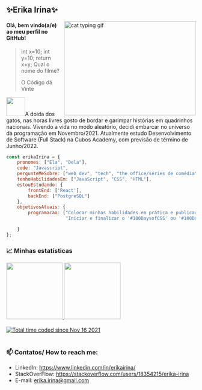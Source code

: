 ## ✨Erika Irina✨

<img align="right" width="350" height="250" alt="cat typing gif" src="https://camo.githubusercontent.com/fe55d03d5d4c092c011ce41d71b756d25ce8ad9c1ee0a017b0a26f889a1ff56e/68747470733a2f2f67696666696c65732e616c706861636f646572732e636f6d2f3239372f323937302e676966">

#### Olá, bem vindo(a/e) ao meu perfil no GitHub!

>int x=10; int y=10; return x+y;
>Qual o nome do filme?
>
>O Código dá Vinte


<img src="https://media.giphy.com/media/VgCDAzcKvsR6OM0uWg/giphy.gif" width="50">A doida dos gatos, nas horas livres gosto de bordar e garimpar histórias em quadrinhos nacionais. Vivendo a vida no modo aleatório, decidi embarcar no universo da programação em Novembro/2021. 
Atualmente estudo Desenvolvimento de Software (Full Stack) na Cubos Academy, com previsão de término de Junho/2022.

```javascript
const erikaIrina = {
    pronomes: ["Ela", "Dela"],
    code: "Javascript",
    pergunteMeSobre: ["web dev", "tech", "the office/séries de comédia"],
    tenhoHabilidadesEm: ["JavaScript", "CSS", "HTML"],
    estouEstudando: {
        frontEnd: ['React'],
        backEnd: ["PostgreSQL"]
    },
    objetivosAtuais: {
        programacao: ["Colocar minhas habilidades em prática e publicar projetos pessoais", 
                      "Iniciar e finalizar o '#100DaysofCSS' ou '#100DaysofCode'."]

    }
};
```




### 📈 Minhas estatísticas


<div>
<a href="https://github.com/erikaisc">

<img height="150em" src="https://github-readme-stats.vercel.app/api/top-langs/?username=erikaisc&layout=compact&langs_count=7&theme=highcontrast"/>
<img height="150em" src="https://github-readme-stats.vercel.app/api?username=erikaisc&show_icons=true&theme=highcontrast&include_all_commits=true&count_private=true"/>
</div>
</br>
  <a href="https://wakatime.com/@604dc574-b498-4086-a563-66d1804a2585"><img src="https://wakatime.com/badge/user/604dc574-b498-4086-a563-66d1804a2585.svg" alt="Total time coded since Nov 16 2021" /></a>
    </br>
    </br>
    
### 📫 Contatos/ How to reach me:
- LinkedIn: https://www.linkedin.com/in/erikairina/
- StackOverFlow: https://stackoverflow.com/users/18354215/erika-irina
- E-mail: erika.irina@gmail.com


 <div id='english-speaker'>
  </div>

<!--




**erikaisc/erikaisc** is a ✨ _special_ ✨ repository because its `README.md` (this file) appears on your GitHub profile.

Here are some ideas to get you started:

- 🔭 I’m currently working on ...
- 🌱 I’m currently learning ...
- 👯 I’m looking to collaborate on ...
- 🤔 I’m looking for help with ...
- 💬 Ask me about ...
- 📫 How to reach me: ...
- 😄 Pronouns: ...
- ⚡ Fun fact: ...


### 📫 Contatos/ How to reach me:
<img src='https://img.shields.io/badge/LinkedIn-0077B5?style=for-the-badge&logo=linkedin&logoColor=white' href='https://www.linkedin.com/in/erikairina/'>
<img src='https://img.shields.io/badge/Stack_Overflow-FE7A16?style=for-the-badge&logo=stack-overflow&logoColor=white' href='https://stackoverflow.com/users/18354215/erika-irina'><img src='https://img.shields.io/badge/Gmail-D14836?style=for-the-badge&logo=gmail&logoColor=white' href='erika.irina@gmail.com'>

	![FreeCodeCamp](https://img.shields.io/badge/Freecodecamp-%23123.svg?&style=for-the-badge&logo=freecodecamp&logoColor=green)
    	![React](https://img.shields.io/badge/react-%2320232a.svg?style=for-the-badge&logo=react&logoColor=%2361DAFB)
        ![JavaScript](https://img.shields.io/badge/javascript-%23323330.svg?style=for-the-badge&logo=javascript&logoColor=%23F7DF1E)

##### <img align="left" width="30" height="20" alt="United Kingdom flag" src="https://upload.wikimedia.org/wikipedia/commons/thumb/2/2c/Flag_of_the_United_Kingdom_%282-3%29.svg/1200px-Flag_of_the_Unitd_Kingdom_%282-3%29.svg.png">English speaker? Click <a href=#>here!</a> 
-->

